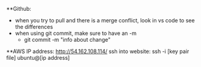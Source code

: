 **Github:
 - when you try to pull and there is a merge conflict, look in vs code to see the differences
 - when using git commit, make sure to have an -m
    * git commit -m "info about change"

**AWS
IP address: http://54.162.108.114/
ssh into website: ssh -i [key pair file] ubuntu@[ip address]

  

